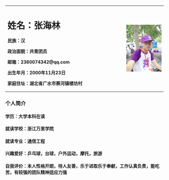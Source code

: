 <table border="0">
  <tr>
    <td width="75%">
      <h1>姓名：张海林</h1>
      <p><b>民族：汉</b></p>
      <p><b>政治面貌：共青团员</b></p>
      <p><b>邮箱：2360074342@qq.com</b></p>
      <p><b>出生年月：2000年11月23日</b></p>
      <p><b>家庭住址：湖北省广水市蔡河镇楼坊村</b></p>
    </td>
    <td width="25%">
      <img src="/zhengjianzhao.jpg.jpg" width="100%">
    </td>
  </tr>
</table>

### 个人简介
#### 学历：大学本科在读
#### 就读学校：浙江万里学院
#### 就读专业：通信工程
#### 兴趣爱好：乒乓球，台球，户外运动，摩托，旅游
#### 自我评价：本人性格开朗，待人友善，乐于进取乐于奉献，工作认真负责，能吃苦，有较强的团队精神适应力强
